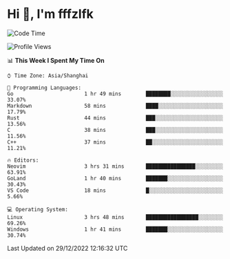 # Hi 👋, I'm fffzlfk

<!--START_SECTION:waka-->
![Code Time](http://img.shields.io/badge/Code%20Time-5%20hrs%2030%20mins-blue)

![Profile Views](http://img.shields.io/badge/Profile%20Views-113-blue)

📊 **This Week I Spent My Time On** 

```text
⌚︎ Time Zone: Asia/Shanghai

💬 Programming Languages: 
Go                       1 hr 49 mins        ████████░░░░░░░░░░░░░░░░░   33.07% 
Markdown                 58 mins             ████░░░░░░░░░░░░░░░░░░░░░   17.79% 
Rust                     44 mins             ███░░░░░░░░░░░░░░░░░░░░░░   13.56% 
C                        38 mins             ███░░░░░░░░░░░░░░░░░░░░░░   11.56% 
C++                      37 mins             ██░░░░░░░░░░░░░░░░░░░░░░░   11.21%

🔥 Editors: 
Neovim                   3 hrs 31 mins       ████████████████░░░░░░░░░   63.91% 
GoLand                   1 hr 40 mins        ███████░░░░░░░░░░░░░░░░░░   30.43% 
VS Code                  18 mins             █░░░░░░░░░░░░░░░░░░░░░░░░   5.66%

💻 Operating System: 
Linux                    3 hrs 48 mins       █████████████████░░░░░░░░   69.26% 
Windows                  1 hr 41 mins        ███████░░░░░░░░░░░░░░░░░░   30.74%

```


 Last Updated on 29/12/2022 12:16:32 UTC
<!--END_SECTION:waka-->
